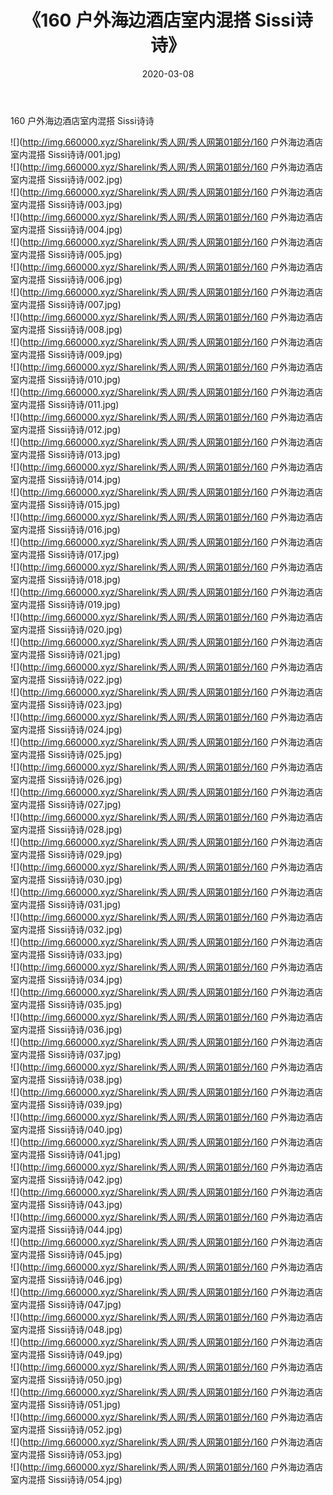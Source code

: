﻿---
layout: post
title:  《160 户外海边酒店室内混搭 Sissi诗诗》
date:   2020-03-08
img: http://img.660000.xyz/Sharelink/秀人网/秀人网第01部分/160 户外海边酒店室内混搭 Sissi诗诗/000.jpg
categories: [美女, 清纯, 唯美]
---

160 户外海边酒店室内混搭 Sissi诗诗

  ![](http://img.660000.xyz/Sharelink/秀人网/秀人网第01部分/160 户外海边酒店室内混搭 Sissi诗诗/001.jpg) <br> ![](http://img.660000.xyz/Sharelink/秀人网/秀人网第01部分/160 户外海边酒店室内混搭 Sissi诗诗/002.jpg) <br> ![](http://img.660000.xyz/Sharelink/秀人网/秀人网第01部分/160 户外海边酒店室内混搭 Sissi诗诗/003.jpg) <br> ![](http://img.660000.xyz/Sharelink/秀人网/秀人网第01部分/160 户外海边酒店室内混搭 Sissi诗诗/004.jpg) <br> ![](http://img.660000.xyz/Sharelink/秀人网/秀人网第01部分/160 户外海边酒店室内混搭 Sissi诗诗/005.jpg) <br> ![](http://img.660000.xyz/Sharelink/秀人网/秀人网第01部分/160 户外海边酒店室内混搭 Sissi诗诗/006.jpg) <br> ![](http://img.660000.xyz/Sharelink/秀人网/秀人网第01部分/160 户外海边酒店室内混搭 Sissi诗诗/007.jpg) <br> ![](http://img.660000.xyz/Sharelink/秀人网/秀人网第01部分/160 户外海边酒店室内混搭 Sissi诗诗/008.jpg) <br> ![](http://img.660000.xyz/Sharelink/秀人网/秀人网第01部分/160 户外海边酒店室内混搭 Sissi诗诗/009.jpg) <br> ![](http://img.660000.xyz/Sharelink/秀人网/秀人网第01部分/160 户外海边酒店室内混搭 Sissi诗诗/010.jpg) <br> ![](http://img.660000.xyz/Sharelink/秀人网/秀人网第01部分/160 户外海边酒店室内混搭 Sissi诗诗/011.jpg) <br> ![](http://img.660000.xyz/Sharelink/秀人网/秀人网第01部分/160 户外海边酒店室内混搭 Sissi诗诗/012.jpg) <br> ![](http://img.660000.xyz/Sharelink/秀人网/秀人网第01部分/160 户外海边酒店室内混搭 Sissi诗诗/013.jpg) <br> ![](http://img.660000.xyz/Sharelink/秀人网/秀人网第01部分/160 户外海边酒店室内混搭 Sissi诗诗/014.jpg) <br> ![](http://img.660000.xyz/Sharelink/秀人网/秀人网第01部分/160 户外海边酒店室内混搭 Sissi诗诗/015.jpg) <br> ![](http://img.660000.xyz/Sharelink/秀人网/秀人网第01部分/160 户外海边酒店室内混搭 Sissi诗诗/016.jpg) <br> ![](http://img.660000.xyz/Sharelink/秀人网/秀人网第01部分/160 户外海边酒店室内混搭 Sissi诗诗/017.jpg) <br> ![](http://img.660000.xyz/Sharelink/秀人网/秀人网第01部分/160 户外海边酒店室内混搭 Sissi诗诗/018.jpg) <br> ![](http://img.660000.xyz/Sharelink/秀人网/秀人网第01部分/160 户外海边酒店室内混搭 Sissi诗诗/019.jpg) <br> ![](http://img.660000.xyz/Sharelink/秀人网/秀人网第01部分/160 户外海边酒店室内混搭 Sissi诗诗/020.jpg) <br> ![](http://img.660000.xyz/Sharelink/秀人网/秀人网第01部分/160 户外海边酒店室内混搭 Sissi诗诗/021.jpg) <br> ![](http://img.660000.xyz/Sharelink/秀人网/秀人网第01部分/160 户外海边酒店室内混搭 Sissi诗诗/022.jpg) <br> ![](http://img.660000.xyz/Sharelink/秀人网/秀人网第01部分/160 户外海边酒店室内混搭 Sissi诗诗/023.jpg) <br> ![](http://img.660000.xyz/Sharelink/秀人网/秀人网第01部分/160 户外海边酒店室内混搭 Sissi诗诗/024.jpg) <br> ![](http://img.660000.xyz/Sharelink/秀人网/秀人网第01部分/160 户外海边酒店室内混搭 Sissi诗诗/025.jpg) <br> ![](http://img.660000.xyz/Sharelink/秀人网/秀人网第01部分/160 户外海边酒店室内混搭 Sissi诗诗/026.jpg) <br> ![](http://img.660000.xyz/Sharelink/秀人网/秀人网第01部分/160 户外海边酒店室内混搭 Sissi诗诗/027.jpg) <br> ![](http://img.660000.xyz/Sharelink/秀人网/秀人网第01部分/160 户外海边酒店室内混搭 Sissi诗诗/028.jpg) <br> ![](http://img.660000.xyz/Sharelink/秀人网/秀人网第01部分/160 户外海边酒店室内混搭 Sissi诗诗/029.jpg) <br> ![](http://img.660000.xyz/Sharelink/秀人网/秀人网第01部分/160 户外海边酒店室内混搭 Sissi诗诗/030.jpg) <br> ![](http://img.660000.xyz/Sharelink/秀人网/秀人网第01部分/160 户外海边酒店室内混搭 Sissi诗诗/031.jpg) <br> ![](http://img.660000.xyz/Sharelink/秀人网/秀人网第01部分/160 户外海边酒店室内混搭 Sissi诗诗/032.jpg) <br> ![](http://img.660000.xyz/Sharelink/秀人网/秀人网第01部分/160 户外海边酒店室内混搭 Sissi诗诗/033.jpg) <br> ![](http://img.660000.xyz/Sharelink/秀人网/秀人网第01部分/160 户外海边酒店室内混搭 Sissi诗诗/034.jpg) <br> ![](http://img.660000.xyz/Sharelink/秀人网/秀人网第01部分/160 户外海边酒店室内混搭 Sissi诗诗/035.jpg) <br> ![](http://img.660000.xyz/Sharelink/秀人网/秀人网第01部分/160 户外海边酒店室内混搭 Sissi诗诗/036.jpg) <br> ![](http://img.660000.xyz/Sharelink/秀人网/秀人网第01部分/160 户外海边酒店室内混搭 Sissi诗诗/037.jpg) <br> ![](http://img.660000.xyz/Sharelink/秀人网/秀人网第01部分/160 户外海边酒店室内混搭 Sissi诗诗/038.jpg) <br> ![](http://img.660000.xyz/Sharelink/秀人网/秀人网第01部分/160 户外海边酒店室内混搭 Sissi诗诗/039.jpg) <br> ![](http://img.660000.xyz/Sharelink/秀人网/秀人网第01部分/160 户外海边酒店室内混搭 Sissi诗诗/040.jpg) <br> ![](http://img.660000.xyz/Sharelink/秀人网/秀人网第01部分/160 户外海边酒店室内混搭 Sissi诗诗/041.jpg) <br> ![](http://img.660000.xyz/Sharelink/秀人网/秀人网第01部分/160 户外海边酒店室内混搭 Sissi诗诗/042.jpg) <br> ![](http://img.660000.xyz/Sharelink/秀人网/秀人网第01部分/160 户外海边酒店室内混搭 Sissi诗诗/043.jpg) <br> ![](http://img.660000.xyz/Sharelink/秀人网/秀人网第01部分/160 户外海边酒店室内混搭 Sissi诗诗/044.jpg) <br> ![](http://img.660000.xyz/Sharelink/秀人网/秀人网第01部分/160 户外海边酒店室内混搭 Sissi诗诗/045.jpg) <br> ![](http://img.660000.xyz/Sharelink/秀人网/秀人网第01部分/160 户外海边酒店室内混搭 Sissi诗诗/046.jpg) <br> ![](http://img.660000.xyz/Sharelink/秀人网/秀人网第01部分/160 户外海边酒店室内混搭 Sissi诗诗/047.jpg) <br> ![](http://img.660000.xyz/Sharelink/秀人网/秀人网第01部分/160 户外海边酒店室内混搭 Sissi诗诗/048.jpg) <br> ![](http://img.660000.xyz/Sharelink/秀人网/秀人网第01部分/160 户外海边酒店室内混搭 Sissi诗诗/049.jpg) <br> ![](http://img.660000.xyz/Sharelink/秀人网/秀人网第01部分/160 户外海边酒店室内混搭 Sissi诗诗/050.jpg) <br> ![](http://img.660000.xyz/Sharelink/秀人网/秀人网第01部分/160 户外海边酒店室内混搭 Sissi诗诗/051.jpg) <br> ![](http://img.660000.xyz/Sharelink/秀人网/秀人网第01部分/160 户外海边酒店室内混搭 Sissi诗诗/052.jpg) <br> ![](http://img.660000.xyz/Sharelink/秀人网/秀人网第01部分/160 户外海边酒店室内混搭 Sissi诗诗/053.jpg) <br> ![](http://img.660000.xyz/Sharelink/秀人网/秀人网第01部分/160 户外海边酒店室内混搭 Sissi诗诗/054.jpg) <br>